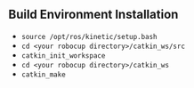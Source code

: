 ## Build Environment Installation

- `source /opt/ros/kinetic/setup.bash`
- `cd <your robocup directory>/catkin_ws/src`
- `catkin_init_workspace`
- `cd <your robocup directory>/catkin_ws`
- `catkin_make`
